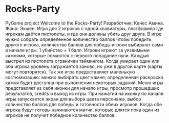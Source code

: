 # Rocks-Party
PyGame project
Welcome to the Rocks-Party!
Разработчик: Кенес Амина.
Жанр: Экшен.
Игра для 2 игроков с одной клавиатуры, платформер где игрокам даётся пистолеты, и где они должны убить друг друга. 
В игре нужно собрать определенное количество баллов чтобы победить другого игрока, 
количество баллов для победы игроки выбирают сами в начале игры. 1 убийство = 1 балл. 
Игроки играют за уязвимыми камнями, которые ломаются с первого попадание пули. 
Каждый выстрел из пистолета ограничен таймингом. 
Когда умирает один или оба игрока уровень загружается заново, но уже в другой карте (карты могут повторятся). 
Так же игра предоставляет маленькую костюмизацию: можно выбирать цвет камня; 
определенная раскраска камня будет доступна при выполнении некоторых заданий. 
Меню игры представляет из себя иконки для начало игры, просмотр прошедших результатов, credits и выход из игры. 
При нажатий на иконку по начале игры запускается экран для выбора цвета персонажа, 
выбор количество баллов для победы и готовности обеих игроков. 
Когда обе игрока будут готовы начинаются матчи, которые длятся пока один из игроков не получит победное количество баллов.

